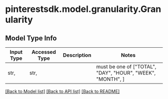 # pinterestsdk.model.granularity.Granularity

## Model Type Info
Input Type | Accessed Type | Description | Notes
------------ | ------------- | ------------- | -------------
str,  | str,  |  | must be one of ["TOTAL", "DAY", "HOUR", "WEEK", "MONTH", ] 

[[Back to Model list]](../../README.md#documentation-for-models) [[Back to API list]](../../README.md#documentation-for-api-endpoints) [[Back to README]](../../README.md)

